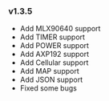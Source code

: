 ### v1.3.5

* Add MLX90640 support
* Add TIMER support
* Add POWER support
* Add AXP192 support
* Add Cellular support
* Add MAP support
* Add JSON support
* Fixed some bugs
